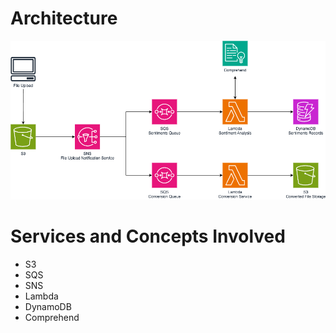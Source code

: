 # Architecture
![Screenshot of architecture](Cloud-Practitioner-05-Serverless-File-Conversion.png)

# Services and Concepts Involved

- S3
- SQS
- SNS
- Lambda
- DynamoDB
- Comprehend
